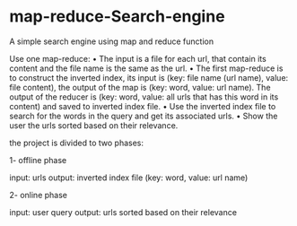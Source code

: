 map-reduce-Search-engine
========================

A simple search engine using map and reduce function

Use one map-reduce:
• The input is a file for each url, that contain its content and the file name is the same as
 the url.
• The first map-reduce is to construct the inverted index, its input is (key: file name (url
 name), value: file content), the output of the map is (key: word, value: url name). The
output of the reducer is (key: word, value: all urls that has this word in its content) and
saved to inverted index file.
• Use the inverted index file to search for the words in the query and get its associated
 urls.
• Show the user the urls sorted based on their relevance.


the project is divided to two phases:

1- offline phase 

input: urls
output: inverted index file (key: word, value: url name)


2- online phase

input: user query
output:  urls sorted based on their relevance
